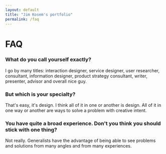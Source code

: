 ```yaml
---
layout: default
title: "Jim Kosem's portfolio"
permalink: /faq
---
```


# FAQ

### What do you call yourself exactly?

I go by many titles: interaction designer, service designer, user researcher, consultant, information designer, product strategy consultant, writer, presenter, advisor and overall nice guy.

### But which is your specialty?

That's easy, it's design. I think all of it in one or another is design. All of it in one way or another are ways to solve a problem with creative intent.

### You have quite a broad experience. Don't you think you should stick with one thing?

Not really. Generalists have the advantage of being able to see problems and solutions from many angles and from many experiences.